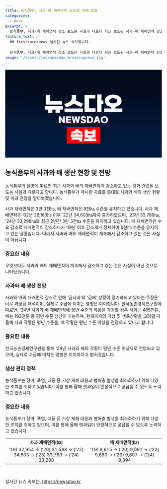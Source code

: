 ```yaml
---
title: 농식품부, 사과·배 재배면적 감소에 대해 발표
categories:
  - News
excerpt: >
  농식품부, 사과·배 재배면적 감소 보도는 사실과 다르다 최근 보도된 사과·배 재배면적 감소에 관한 내용이 사실과 다르다고 한다. 사과 재배면적은 최근 2년간 3만 3천㏊ 수준을 유지하고 있으며, 배 재배면적 역시 9천㏊ 수준을 유지하고 있다고 한다. 또한, 금사과, 금배 상황이 장기화된다는 것은 오히려 과도한 해석이라고 설명했다. 한국농촌경제연구원은 ’24년 사과, 배 재배면적에 평년 수준의 작황을 가정하면, 사과는 485천톤, 배는 193천톤 등 평년 수준 생산 가능하다고 밝혔다. 추가로 농식품부는 기상 재해 대응과 탄저병 등 병해충 발생을 최소화하기 위해 노력 중이라고 한다.
feature_text: >
  ## firstkoreanews 실시간 뉴스 속보입니다.

  농식품부, 사과·배 재배면적 감소 보도는 사실과 다르다 최근 보도된 사과·배 재배면적 감소에 관한 내용이 사실과 다르다고 한다. 사과 재배면적은 최근 2년간 3만 3천㏊ 수준을 유지하고 있으며, 배 재배면적 역시 9천㏊ 수준을 유지하고 있다고 한다. 또한, 금사과, 금배 상황이 장기화된다는 것은 오히려 과도한 해석이라고 설명했다. 한국농촌경제연구원은 ’24년 사과, 배 재배면적에 평년 수준의 작황을 가정하면, 사과는 485천톤, 배는 193천톤 등 평년 수준 생산 가능하다고 밝혔다. 추가로 농식품부는 기상 재해 대응과 탄저병 등 병해충 발생을 최소화하기 위해 노력 중이라고 한다.
image: '/assets/img/newsdao_breakingnews.jpg'
---
```


<p><img src="/assets/img/newsdao_breakingnews.jpg" alt="firstkoreanews 속보" /></p>

<h2 data-ke-size="size26">농식품부의 사과와 배 생산 현황 및 전망</h2>

<p>농식품부의 설명에 따르면 최근 사과와 배의 재배면적이 감소하고 있는 것과 관련된 보도는 사실과 다르다고 합니다. 농식품부가 제시한 자료를 토대로 사과와 배의 생산 현황 및 미래 전망을 알아보겠습니다.</p>

<p data-ke-size="size16">사과 재배면적은 3만 3천㏊, 배 재배면적은 9천㏊ 수준을 유지하고 있습니다. 사과 재배면적은 ’02년 26,163㏊ 이후 ’22년 34,603㏊까지 증가하였으며, ’23년 33,789㏊, ’24년 33,298㏊로 최근 2년간 3만 3천㏊ 수준을 유지하고 있습니다. 배 재배면적은 수요 감소로 재배면적이 감소하다가 ’19년 이후 감소세가 정체하여 9천㏊ 수준을 유지하고 있는 상황입니다. 따라서 사과와 배의 재배면적이 계속해서 감소하고 있는 것은 사실이 아닙니다.</p>

<h3>중요한 내용</h3>

<p data-ke-size="size16">무엇보다도 사과와 배의 재배면적이 계속해서 감소하고 있는 것은 사실이 아닌 것으로 나타났습니다.</p>

<h3>사과와 배 생산 전망</h3>

<p data-ke-size="size16">사과와 배의 재배면적 감소로 인해 ‘금사과’와 ‘금배’ 상황이 장기화되고 있다는 주장은 너무 과장된 해석이며, 실제로 수급에 미치는 영향은 미미합니다. 한국농촌경제연구원에 따르면, ’24년 사과와 배 재배면적에 평년 수준의 작황을 가정할 경우 사과는 485천톤, 배는 193천톤 등 평년 수준 생산이 가능하며, 현재까지의 기상 및 생육상황을 고려할 때 올해 사과 작황은 평년 수준을, 배 작황은 평년 수준 이상을 전망하고 있다고 합니다.</p>

<h3>중요한 내용</h3>

<p data-ke-size="size16">한국농촌경제연구원을 통해 ’24년 사과와 배의 작황이 평년 수준 이상으로 전망되고 있으며, 실제로 수급에 미치는 영향은 미미하다고 밝혀졌습니다.</p>

<h3>생산 관리 정책</h3>

<p data-ke-size="size16">농식품부는 장마, 폭염, 태풍 등 기상 재해 대응과 병해충 발생을 최소화하기 위해 다양한 조치를 취하고 있습니다. 이를 통해 올해 햇과일이 안정적으로 공급될 수 있도록 노력하고 있습니다.</p>

<h3>중요한 내용</h3>

<p data-ke-size="size16">농식품부가 장마, 폭염, 태풍 등 기상 재해 대응과 병해충 발생을 최소화하기 위해 다양한 조치를 취하고 있으며, 이를 통해 올해 햇과일이 안정적으로 공급될 수 있도록 노력하고 있습니다.</p>

<table>
  <tbody>
    <tr>
      <td style="text-align: center; height: 17px;"><b>사과 재배면적(㏊)</b></td>
      <td style="text-align: center; height: 17px;"><b>배 재배면적(㏊)</b></td>
    </tr>
    <tr>
      <td style="text-align: center; height: 17px;">’19) 32,954 → (’20) 31,598 → (’22) 34,603 → (’23) 33,789 → (’24) 33,298</td>
      <td style="text-align: center; height: 17px;">’19) 9,615 → (’20) 9,091 → (’22) 9,680 → (’23) 9,607 → (’24) 9,394</td>
    </tr>
  </tbody>
</table>

<p data-ke-size="size16">&nbsp;</p>
실시간 뉴스 속보는, <a href="https://newsdao.kr" rel="dofollow">https://newsdao.kr</a>


